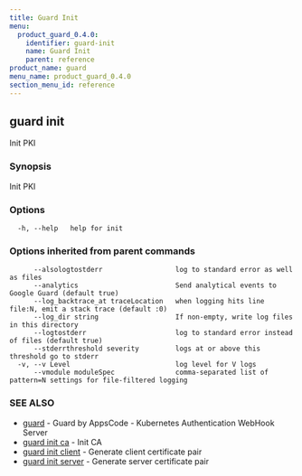 ```yaml
---
title: Guard Init
menu:
  product_guard_0.4.0:
    identifier: guard-init
    name: Guard Init
    parent: reference
product_name: guard
menu_name: product_guard_0.4.0
section_menu_id: reference
---
```

## guard init

Init PKI

### Synopsis

Init PKI

### Options

```
  -h, --help   help for init
```

### Options inherited from parent commands

```
      --alsologtostderr                  log to standard error as well as files
      --analytics                        Send analytical events to Google Guard (default true)
      --log_backtrace_at traceLocation   when logging hits line file:N, emit a stack trace (default :0)
      --log_dir string                   If non-empty, write log files in this directory
      --logtostderr                      log to standard error instead of files (default true)
      --stderrthreshold severity         logs at or above this threshold go to stderr
  -v, --v Level                          log level for V logs
      --vmodule moduleSpec               comma-separated list of pattern=N settings for file-filtered logging
```

### SEE ALSO

* [guard](/products/guard/0.4.0/reference/guard)	 - Guard by AppsCode - Kubernetes Authentication WebHook Server
* [guard init ca](/products/guard/0.4.0/reference/guard_init_ca)	 - Init CA
* [guard init client](/products/guard/0.4.0/reference/guard_init_client)	 - Generate client certificate pair
* [guard init server](/products/guard/0.4.0/reference/guard_init_server)	 - Generate server certificate pair


